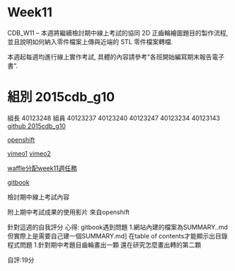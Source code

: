 # Week11


CDB_W11 – 本週將繼續檢討期中線上考試的協同 2D 正齒輪繪圖題目的製作流程, 並且說明如何納入零件檔案上傳與近端的 STL 零件檔案轉檔.

本週起每週均進行線上實作考試, 具體的內容請參考”各班開始編寫期末報告電子書“.


# 組別   2015cdb_g10

組長   40123248
組員   40123237
       40123240
       40123247
       40123234
       40123143
[github 2015cdb_g10](https://github.com/40123248/2015cdb)

[openshift](http://cd0504-40123248.rhcloud.com/)

[vimeo1](https://vimeo.com/127717505)
[vimeo2](https://vimeo.com/127717506)

[waffle分配week11週任務](https://waffle.io/40123248/2015cdb_g10)

[gitbook](http://40123248.gitbooks.io/2015cdb_g10/content/index.html)



檢討期中線上考試內容

附上期中考試成果的使用影片
來自openshift


針對這週的自我評分
心得: gitbook遇到問題
        1.網站內建的檔案為SUMMARY..md
            但實際上是需要自己建一個SUMMARY.md]
            在table of contents才能顯示出目錄
    程式問題
        1.針對期中考題目齒輪畫出一顆
            還在研究怎麼畫出轉的第二顆
            
自評:19分
